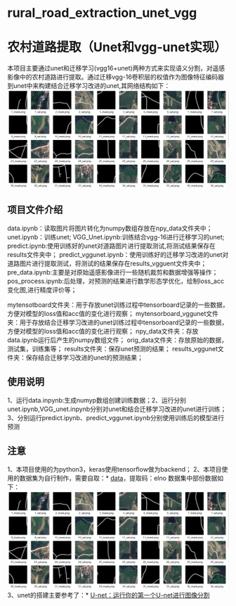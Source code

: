 # rural_road_extraction_unet_vgg
农村道路提取（Unet和vgg-unet实现）
====
本项目主要通过unet和迁移学习(vgg16+unet)两种方式来实现语义分割，对遥感影像中的农村道路进行提取。通过迁移vgg-16卷积层的权值作为图像特征编码器到unet中来构建结合迁移学习改进的unet,其网络结构如下：
![Image text](https://github.com/hq-hub/rural_road_extraction_unet_vgg/blob/master/image/data.PNG)
## 项目文件介绍
data.ipynb：读取图片将图片转化为numpy数组存放在npy_data文件夹中；
unet.ipynb：训练unet;
VGG_Unet.ipynb:训练结合vgg-16进行迁移学习的unet;
predict.ipynb:使用训练好的unet对道路图片进行提取测试,将测试结果保存在results文件夹中；
predict_vggunet.ipynb：使用训练好的迁移学习改进的unet对道路图片进行提取测试，将测试的结果保存在results_vgguent文件夹中；
pre_data.ipynb:主要是对原始遥感影像进行一些随机裁剪和数据增强等操作；
pos_process.ipynb:后处理，对预测的结果进行数学形态学优化，绘制loss_acc变化图,进行精度评价等；

mytensotboard文件夹：用于存放unet训练过程中tensorboard记录的一些数据，方便对模型的loss值和acc值的变化进行观察；
mytensorboard_vggunet文件夹：用于存放结合迁移学习改进的unet训练过程中tensorboard记录的一些数据，方便对模型的loss值和acc值的变化进行观察；
npy_data文件夹：存放data.ipynb运行后产生的numpy数组文件；
orig_data文件夹：存放原始的数据，测试集，训练集等；
results文件夹：保存unet预测的结果；
results_vggunet文件夹：保存结合迁移学习改进的unet的预测结果；
## 使用说明
1、运行data.inpynb:生成numyp数组创建训练数据；2、运行分别unet.ipynb,VGG_unet.inpynb分别对unet和结合迁移学习改进的unet进行训练；3、分别运行predict.ipynb、predict_vggunet.ipynb分别使用训练后的模型进行预测
## 注意
1、本项目使用的为python3，keras使用tensorflow做为backend；
2、本项目使用的数据集为自行制作，需要自取：* [data](https://pan.baidu.com/s/1qrW9DS9gcaUf_6zEadvrVQ )，提取码：elno
数据集中部份数据如下：
![Image text](https://github.com/hq-hub/rural_road_extraction_unet_vgg/blob/master/image/data.PNG)
3、unet的搭建主要参考了：* [U-net：运行你的第一个U-net进行图像分割](https://blog.csdn.net/awyyauqpmy/article/details/79290710)







